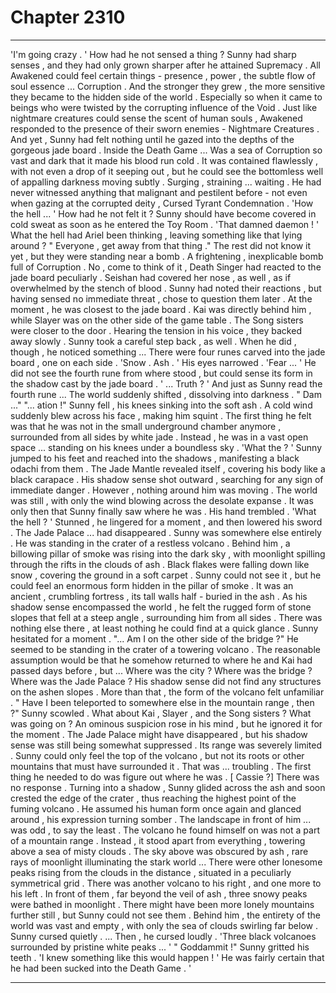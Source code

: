 
# Chapter 2310


---

'I'm going crazy . '
How had he not sensed a thing ?
Sunny had sharp senses , and they had only grown sharper after he attained Supremacy . All Awakened could feel certain things - presence , power , the subtle flow of soul essence ... Corruption . And the stronger they grew , the more sensitive they became to the hidden side of the world .
Especially so when it came to beings who were twisted by the corrupting influence of the Void . Just like nightmare creatures could sense the scent of human souls , Awakened responded to the presence of their sworn enemies - Nightmare Creatures .
And yet , Sunny had felt nothing until he gazed into the depths of the gorgeous jade board .
Inside the Death Game ...
Was a sea of Corruption so vast and dark that it made his blood run cold .
It was contained flawlessly , with not even a drop of it seeping out , but he could see the bottomless well of appalling darkness moving subtly . Surging , straining ... waiting .
He had never witnessed anything that malignant and pestilent before - not even when gazing at the corrupted deity , Cursed Tyrant Condemnation .
'How the hell ... '
How had he not felt it ?
Sunny should have become covered in cold sweat as soon as he entered the Toy Room .
'That damned daemon ! '
What the hell had Ariel been thinking , leaving something like that lying around ?
" Everyone , get away from that thing ."
The rest did not know it yet , but they were standing near a bomb . A frightening , inexplicable bomb full of Corruption .
No , come to think of it , Death Singer had reacted to the jade board peculiarly . Seishan had covered her nose , as well , as if overwhelmed by the stench of blood . Sunny had noted their reactions , but having sensed no immediate threat , chose to question them later .
At the moment , he was closest to the jade board . Kai was directly behind him , while Slayer was on the other side of the game table . The Song sisters were closer to the door .
Hearing the tension in his voice , they backed away slowly .
Sunny took a careful step back , as well .
When he did , though , he noticed something ...
There were four runes carved into the jade board , one on each side .
'Snow . Ash . '
His eyes narrowed .
'Fear ... '
He did not see the fourth rune from where stood , but could sense its form in the shadow cast by the jade board .
' ... Truth ? '
And just as Sunny read the fourth rune ...
The world suddenly shifted , dissolving into darkness .
" Dam ..."
"... ation !"
Sunny fell , his knees sinking into the soft ash . A cold wind suddenly blew across his face , making him squint .
The first thing he felt was that he was not in the small underground chamber anymore , surrounded from all sides by white jade . Instead , he was in a vast open space ... standing on his knees under a boundless sky .
'What the ? '
Sunny jumped to his feet and reached into the shadows , manifesting a black odachi from them . The Jade Mantle revealed itself , covering his body like a black carapace . His shadow sense shot outward , searching for any sign of immediate danger .
However , nothing around him was moving . The world was still , with only the wind blowing across the desolate expanse .
It was only then that Sunny finally saw where he was . His hand trembled .
'What the hell ? '
Stunned , he lingered for a moment , and then lowered his sword .
The Jade Palace ... had disappeared .
Sunny was somewhere else entirely .
He was standing in the crater of a restless volcano . Behind him , a billowing pillar of smoke was rising into the dark sky , with moonlight spilling through the rifts in the clouds of ash . Black flakes were falling down like snow , covering the ground in a soft carpet .
Sunny could not see it , but he could feel an enormous form hidden in the pillar of smoke . It was an ancient , crumbling fortress , its tall walls half - buried in the ash .
As his shadow sense encompassed the world , he felt the rugged form of stone slopes that fell at a steep angle , surrounding him from all sides . There was nothing else there , at least nothing he could find at a quick glance .
Sunny hesitated for a moment .
"... Am I on the other side of the bridge ?"
He seemed to be standing in the crater of a towering volcano . The reasonable assumption would be that he somehow returned to where he and Kai had passed days before , but ...
Where was the city ? Where was the bridge ? Where was the Jade Palace ?
His shadow sense did not find any structures on the ashen slopes . More than that , the form of the volcano felt unfamiliar .
" Have I been teleported to somewhere else in the mountain range , then ?"
Sunny scowled .
What about Kai , Slayer , and the Song sisters ?
What was going on ?
An ominous suspicion rose in his mind , but he ignored it for the moment .
The Jade Palace might have disappeared , but his shadow sense was still being somewhat suppressed . Its range was severely limited . Sunny could only feel the top of the volcano , but not its roots or other mountains that must have surrounded it .
That was ... troubling .
The first thing he needed to do was figure out where he was .
[ Cassie ?]
There was no response .
Turning into a shadow , Sunny glided across the ash and soon crested the edge of the crater , thus reaching the highest point of the fuming volcano . He assumed his human form once again and glanced around , his expression turning somber .
The landscape in front of him ... was odd , to say the least .
The volcano he found himself on was not a part of a mountain range . Instead , it stood apart from everything , towering above a sea of misty clouds . The sky above was obscured by ash , rare rays of moonlight illuminating the stark world ...
There were other lonesome peaks rising from the clouds in the distance , situated in a peculiarly symmetrical grid .
There was another volcano to his right , and one more to his left .
In front of them , far beyond the veil of ash , three snowy peaks were bathed in moonlight . There might have been more lonely mountains further still , but Sunny could not see them .
Behind him , the entirety of the world was vast and empty , with only the sea of clouds swirling far below .
Sunny cursed quietly .
... Then , he cursed loudly .
'Three black volcanoes surrounded by pristine white peaks ... '
" Goddammit !"
Sunny gritted his teeth .
'I knew something like this would happen ! '
He was fairly certain that he had been sucked into the Death Game . '

---

